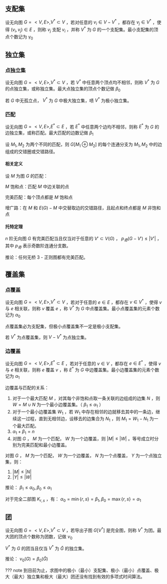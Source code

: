 ## 支配集

设无向图 $G=<V,E>, V^*\subset V$ ，若对任意的 $v_i \in V-V^*$ ，都存在 $v_j \in V^*$ ，使得 $(v_i, v_j) \in E$ ，则称 $v_j$ 支配 $v_i$ ，并称 $V^*$ 为 $G$ 的一个支配集。最小支配集的顶点个数记为 $\gamma_0$ 

## 独立集

### 点独立集

设无向图 $G=<V,E>, V^*\subset V$ ，若 $V^*$ 中任意两个顶点均不相邻，则称 $V^*$ 为 $G$ 的点独立集，或称独立集。最大点独立集的顶点个数记做 $\beta_0$ 

若 $G$ 中无孤立点， $V^*$ 为 $G$ 中极大独立集，啧 $V^*$ 为极小独立集。

### 匹配

设无向图 $G=<V,E>, E^*\subset E$ ，若 $E^*$ 中任意两个边均不相邻，则称 $E^*$ 为 $G$ 的边独立集，或称匹配。最大匹配的边数记做 $\beta_1$ 

设 $M_1, M_2$ 为两个不同的匹配，则 $G[M_1 \oplus M_2]$ 的每个连通分支为 $M_1, M_2$ 中的边组成的交错圈或交错路径。

#### 相关定义

设 $M$ 为图 $G$ 的匹配：

 $M$ 饱和点：匹配 $M$ 中边关联的点

完美匹配：每个顶点都是 $M$ 饱和点

增广路：在 $M$ 和 $E(G)-M$ 中交替取边的交错路径，且起点和终点都是 $M$ 非饱和点

#### 托特定理

 $n$ 阶无向图 $G$ 有完美匹配当且仅当对于任意的 $V' \subset V(G)$ ， $p_{奇}(G-V')\leq |V'|$ ，其中 $p_{奇}$ 表示奇数阶连通分支数。

推论：任何无桥 3 - 正则图都有完美匹配。

## 覆盖集

### 点覆盖

设无向图 $G=<V,E>, V^*\subset V$ ，若对于任意的 $e \in E$ ，都存在 $v \in V^*$ ，使得 $v$ 与 $e$ 相关联，则称 $v$ 覆盖 $e$ ，称 $V^*$ 为 $G$ 中点覆盖集。最小点覆盖集的元素个数记为 $\alpha_0$ 

点覆盖集必为支配集，但极小点覆盖集不一定是极小支配集。

若 $V^*$ 为点覆盖集，则 $V-V^*$ 为点独立集。

### 边覆盖

设无向图 $G=<V,E>, E^*\subset E$ ，若对于任意的 $v \in V$ ，都存在 $e \in E^*$ ，使得 $v$ 与 $e$ 相关联，则称 $e$ 覆盖 $v$ ，称 $E^*$ 为 $G$ 中边覆盖集。最小边覆盖集的元素个数记为 $\alpha_1$ 

边覆盖与匹配的关系：

1.  对于一个最大匹配 $M$ ，对其每个非饱和点取一条关联的边组成的边集 $N$ ，则 $W=M \cup N$ 为一个最小边覆盖集。（ $\beta_1 \leq \alpha_1$ ）
2.  对于一个最小边覆盖集 $W_1$ ，若 $W_1$ 中存在相邻的边就移去其中的一条边，继续这一过程，直到无相邻边，设移去的边集合为 $N_1$ ，则 $M_1=W_1-N_1$ 为一个最大匹配。
3.   $\alpha_1 + \beta_1 = n$ 
4.  对图 $G$ ， $M$ 为一个匹配， $W$ 为一个边覆盖，则 $|M| \leq |W|$ 。等号成立时分别为完美匹配和最小边覆盖。

对图 $G$ ， $M$ 为一个匹配， $W$ 为一个边覆盖， $N$ 为一个点覆盖， $Y$ 为一个点独立集，则：

1.   $|M| \leq |N|$ 
2.   $|Y| \leq |W|$ 

推论： $\beta_1 \leq \alpha_0, \beta_0 \leq \alpha_1$ 

对于完全二部图 $K_{r,s}$ ，有： $\alpha_0=\min\{r,s\}=\beta_1, \beta_0=\max\{r,s\}=\alpha_1$ 

## 团

设无向图 $G=<V,E>, V^*\subset V$ ，若导出子图 $G[V^*]$ 是完全图，则称 $V^*$ 为团。最大团的顶点个数称为团数，记做 $\nu_0$ 

 $V^*$ 为 $G$ 的团当且仅当 $V^*$ 为 $\bar{G}$ 的独立集。

推论： $\nu_0(G) = \beta_0(\bar{G})$ 

??? note
    到目前为止，求图中的极小（最小）支配集、极小（最小）点覆盖、极大（最大）独立集和极大（最大）团还没有找到有效的多项式时间算法。
